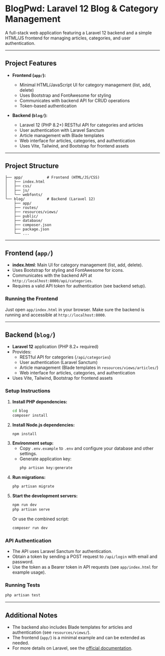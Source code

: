 
# BlogPwd: Laravel 12 Blog & Category Management

A full-stack web application featuring a Laravel 12 backend and a simple HTML/JS frontend for managing articles, categories, and user authentication.

---

## Project Features

- **Frontend (`app/`):**
   - Minimal HTML/JavaScript UI for category management (list, add, delete)
   - Uses Bootstrap and FontAwesome for styling
   - Communicates with backend API for CRUD operations
   - Token-based authentication

- **Backend (`blog/`):**
   - Laravel 12 (PHP 8.2+) RESTful API for categories and articles
   - User authentication with Laravel Sanctum
   - Article management with Blade templates
   - Web interface for articles, categories, and authentication
   - Uses Vite, Tailwind, and Bootstrap for frontend assets

---

## Project Structure

```
├── app/           # Frontend (HTML/JS/CSS)
│   ├── index.html
│   ├── css/
│   ├── js/
│   └── webfonts/
└── blog/          # Backend (Laravel 12)
    ├── app/
    ├── routes/
    ├── resources/views/
    ├── public/
    ├── database/
    ├── composer.json
    ├── package.json
    └── ...
```

---

## Frontend (`app/`)

- **index.html**: Main UI for category management (list, add, delete).
- Uses Bootstrap for styling and FontAwesome for icons.
- Communicates with the backend API at `http://localhost:8000/api/categories`.
- Requires a valid API token for authentication (see backend setup).

### Running the Frontend
Just open `app/index.html` in your browser. Make sure the backend is running and accessible at `http://localhost:8000`.

---

## Backend (`blog/`)

- **Laravel 12** application (PHP 8.2+ required)
- Provides:
  - RESTful API for categories (`/api/categories`)
  - User authentication (Laravel Sanctum)
  - Article management (Blade templates in `resources/views/articles/`)
  - Web interface for articles, categories, and authentication
- Uses Vite, Tailwind, Bootstrap for frontend assets

### Setup Instructions

1. **Install PHP dependencies:**
   ```bash
   cd blog
   composer install
   ```
2. **Install Node.js dependencies:**
   ```bash
   npm install
   ```
3. **Environment setup:**
   - Copy `.env.example` to `.env` and configure your database and other settings.
   - Generate application key:
     ```bash
     php artisan key:generate
     ```
4. **Run migrations:**
   ```bash
   php artisan migrate
   ```
5. **Start the development servers:**
   ```bash
   npm run dev
   php artisan serve
   ```
   Or use the combined script:
   ```bash
   composer run dev
   ```

### API Authentication
- The API uses Laravel Sanctum for authentication.
- Obtain a token by sending a POST request to `/api/login` with email and password.
- Use the token as a Bearer token in API requests (see `app/index.html` for example usage).

### Running Tests
```bash
php artisan test
```

---

## Additional Notes
- The backend also includes Blade templates for articles and authentication (see `resources/views/`).
- The frontend (`app/`) is a minimal example and can be extended as needed.
- For more details on Laravel, see the [official documentation](https://laravel.com/docs). 